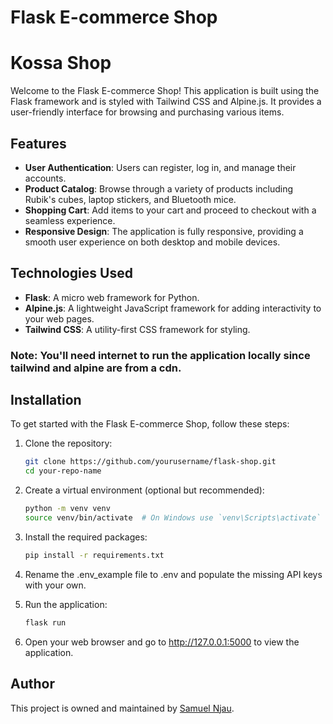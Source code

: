 # Flask E-commerce Shop

# Kossa Shop

Welcome to the Flask E-commerce Shop! This application is built using the Flask framework and is styled with Tailwind CSS and Alpine.js. It provides a user-friendly interface for browsing and purchasing various items.

## Features

- **User Authentication**: Users can register, log in, and manage their accounts.
- **Product Catalog**: Browse through a variety of products including Rubik's cubes, laptop stickers, and Bluetooth mice.
- **Shopping Cart**: Add items to your cart and proceed to checkout with a seamless experience.
- **Responsive Design**: The application is fully responsive, providing a smooth user experience on both desktop and mobile devices.

## Technologies Used

- **Flask**: A micro web framework for Python.
- **Alpine.js**: A lightweight JavaScript framework for adding interactivity to your web pages.
- **Tailwind CSS**: A utility-first CSS framework for styling.

### Note: You'll need internet to run the application locally since tailwind and alpine are from a cdn. 

## Installation

To get started with the Flask E-commerce Shop, follow these steps:

1. Clone the repository:
   ```bash
   git clone https://github.com/yourusername/flask-shop.git
   cd your-repo-name

   ```

2. Create a virtual environment (optional but recommended):
    ```bash
    python -m venv venv
    source venv/bin/activate  # On Windows use `venv\Scripts\activate`
    ```

3. Install the required packages:
    ```bash
    pip install -r requirements.txt
    ```

4. Rename the .env_example file to .env and populate the missing API keys with your own. 

5. Run the application:
    ```bash
    flask run
    ```

6. Open your web browser and go to http://127.0.0.1:5000 to view the application.


## Author

This project is owned and maintained by [Samuel Njau](https://www.linkedin.com/in/samuel-njau/).

